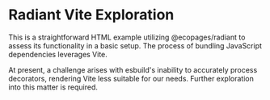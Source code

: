 # Radiant Vite Exploration

This is a straightforward HTML example utilizing @ecopages/radiant to assess its functionality in a basic setup. The process of bundling JavaScript dependencies leverages Vite.

At present, a challenge arises with esbuild's inability to accurately process decorators, rendering Vite less suitable for our needs. Further exploration into this matter is required.
